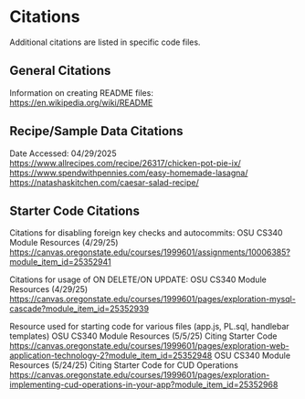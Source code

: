 # Citations
Additional citations are listed in specific code files.

## General Citations
Information on creating README files: https://en.wikipedia.org/wiki/README

## Recipe/Sample Data Citations
Date Accessed: 04/29/2025
https://www.allrecipes.com/recipe/26317/chicken-pot-pie-ix/
https://www.spendwithpennies.com/easy-homemade-lasagna/
https://natashaskitchen.com/caesar-salad-recipe/

## Starter Code Citations
Citations for disabling foreign key checks and autocommits:
OSU CS340 Module Resources (4/29/25) https://canvas.oregonstate.edu/courses/1999601/assignments/10006385?module_item_id=25352941

Citations for usage of ON DELETE/ON UPDATE:
OSU CS340 Module Resources (4/29/25) https://canvas.oregonstate.edu/courses/1999601/pages/exploration-mysql-cascade?module_item_id=25352939

Resource used for starting code for various files (app.js, PL.sql, handlebar templates)
OSU CS340 Module Resources (5/5/25) Citing Starter Code https://canvas.oregonstate.edu/courses/1999601/pages/exploration-web-application-technology-2?module_item_id=25352948
OSU CS340 Module Resources (5/24/25) Citing Starter Code for CUD Operations https://canvas.oregonstate.edu/courses/1999601/pages/exploration-implementing-cud-operations-in-your-app?module_item_id=25352968





